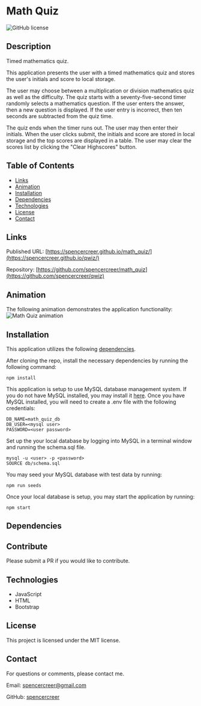 # Math Quiz
![GitHub license](https://img.shields.io/badge/license-MIT-blue.svg)

## Description
Timed mathematics quiz.

This application presents the user with a timed mathematics quiz and stores the user's initials and score to local storage.

The user may choose between a multiplication or division mathematics quiz as well as the difficulty. The quiz starts with a seventy-five-second timer randomly selects a mathematics question. If the user enters the answer, then a new question is displayed. If the user entry is incorrect, then ten seconds are subtracted from the quiz time.

The quiz ends when the timer runs out. The user may then enter their initials. When the user clicks submit, the initials and score are stored in local storage and the top scores are displayed in a table. The user may clear the scores list by clicking the "Clear Highscores" button.

## Table of Contents
* [Links](#links)
* [Animation](#animation) 
* [Installation](#installation)
* [Dependencies](#dependencies)
* [Technologies](#technologies)  
* [License](#license)
* [Contact](#contact)

## Links
Published URL: [https://spencercreer.github.io/math_quiz/](https://spencercreer.github.io/qwiz/)

Repository: [https://github.com/spencercreer/math_quiz](https://github.com/spencercreer/qwiz)

## Animation
The following animation demonstrates the application functionality:
![Math Quiz animation](./assets/math_quiz.gif)

## Installation
This application utilizes the following [dependencies](#dependencies).

After cloning the repo, install the necessary dependencies by running the following command:

  ```
  npm install
  ```
This application is setup to use MySQL database management system. If you do not have MySQL installed, you may install it [here](https://dev.mysql.com/downloads/mysql/).
Once you have MySQL installed, you will need to create a .env file with the following credentials:
  ```
  DB_NAME=math_quiz_db
  DB_USER=<mysql user>
  PASSWORD=<user password>
  ```
Set up the your local database by logging into MySQL in a terminal window and running the schema.sql file.
  ```
  mysql -u <user> -p <password>
  SOURCE db/schema.sql
  ```
You may seed your MySQL database with test data by running:
  ```
  npm run seeds
  ```
Once your local database is setup, you may start the application by running:
  ```
  npm start
  ```

## Dependencies

## Contribute
Please submit a PR if you would like to contribute.

## Technologies
 * JavaScript
 * HTML
 * Bootstrap

## License
This project is licensed under the MIT license.

## Contact
For questions or comments, please contact me.

Email: <a href="mailto: spencercreer@gmail.com" target="_blank">spencercreer@gmail.com</a>

GitHub: [spencercreer](https://github.com/spencercreer/)
